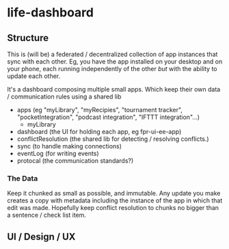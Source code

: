 # life-dashboard

## Structure

This is (will be) a federated / decentralized collection of app instances that sync with each other. Eg, you have the app installed on your desktop and on your phone, each running independently of the other _but_ with the ability to update each other.

It's a dashboard composing multiple small apps. Which keep their own data / communication rules using a shared lib

 - apps (eg "myLibrary", "myRecipies", "tournament tracker", "pocketIntegration", "podcast integration", "IFTTT integration"...)
    - myLibrary
 - dashboard (the UI for holding each app, eg fpr-ui-ee-app)
 - conflictResolution (the shared lib for detecting / resolving conflicts.)
 - sync (to handle making connections)
 - eventLog (for writing events)
 - protocal (the communication standards?)


### The Data

Keep it chunked as small as possible, and immutable. Any update you make creates a copy with metadata including the instance of the app in which that edit was made. Hopefully keep conflict resolution to chunks no bigger than a sentence / check list item.

## UI / Design / UX

